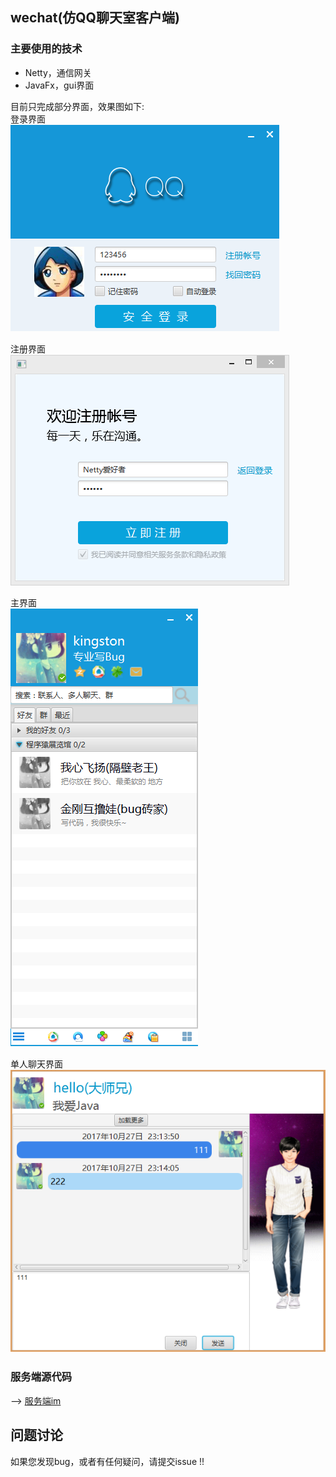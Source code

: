 ## wechat(仿QQ聊天室客户端)  

 ### 主要使用的技术  
  *  Netty，通信网关  
  *  JavaFx，gui界面    


目前只完成部分界面，效果图如下:  
登录界面  
![](/screenshots/login.png "登录界面")　  
  

注册界面  
![](/screenshots/register.png "注册界面")  

主界面  
![](/screenshots/main.png "主界面")　　

单人聊天界面  
![](/screenshots/privateChat.png "单人聊天界面")　　　

### 服务端源代码  
--> [服务端im](https://github.com/kingston-csj/im)

## 问题讨论
如果您发现bug，或者有任何疑问，请提交issue !!  　　　



